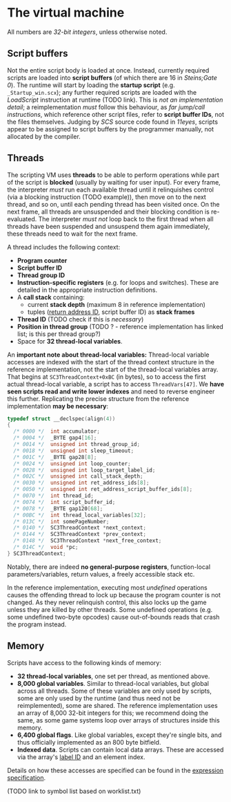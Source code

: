 # The virtual machine

All numbers are *32-bit integers*, unless otherwise noted.

## Script buffers

Not the entire script body is loaded at once. Instead, currently required scripts are loaded into **script buffers** (of which there are 16 in *Steins;Gate 0*). The runtime will start by loading the **startup script** (e.g. `_Startup_win.scx`); any further required scripts are loaded with the *LoadScript* instruction at runtime (TODO link). This is *not an implementation detail*; a reimplementation *must* follow this behaviour, as *far jump/call instructions*, which reference other script files, refer to **script buffer IDs**, not the files themselves. Judging by *SCS* source code found in *11eyes*, scripts appear to be assigned to script buffers by the programmer manually, not allocated by the compiler.

## Threads

The scripting VM uses **threads** to be able to perform operations while part of the script is **blocked** (usually by waiting for user input). For every frame, the interpreter *must* run each available thread until it relinquishes control (via a blocking instruction (TODO example)), then move on to the next thread, and so on, until each pending thread has been visited once. On the next frame, all threads are unsuspended and their blocking condition is re-evaluated. The interpreter *must not* loop back to the first thread when all threads have been suspended and unsuspend them again immediately, these threads need to wait for the next frame.

A thread includes the following context:

* **Program counter**
* **Script buffer ID**
* **Thread group ID**
* **Instruction-specific registers** (e.g. for loops and switches). These are detailed in the appropriate instruction definitions.
* A **call stack** containing:
  * current **stack depth** (maximum 8 in reference implementation)
  * tuples ([return address ID](/scripting/scx_file_format.md), script buffer ID) as **stack frames**
* **Thread ID** (TODO check if this is *necessary*)
* **Position in thread group** (TODO ? - reference implementation has linked list; is this per thread group?)
* Space for **32 thread-local variables**.

An **important note about thread-local variables:** Thread-local variable accesses are indexed with the start of the thread context structure in the reference implementation, not the start of the thread-local variables array. That begins at `SC3ThreadContext+0xBC` (in bytes), so to access the first actual thread-local variable, a script has to access `ThreadVars[47]`. We **have seen scripts read and write lower indexes** and need to reverse engineer this further. Replicating the precise structure from the reference implementation **may be necessary**:

```C
typedef struct __declspec(align(4))
{
  /* 0000 */  int accumulator;
  /* 0004 */  _BYTE gap4[16];
  /* 0014 */  unsigned int thread_group_id;
  /* 0018 */  unsigned int sleep_timeout;
  /* 001C */  _BYTE gap28[8];
  /* 0024 */  unsigned int loop_counter;
  /* 0028 */  unsigned int loop_target_label_id;
  /* 002C */  unsigned int call_stack_depth;
  /* 0030 */  unsigned int ret_address_ids[8];
  /* 0050 */  unsigned int ret_address_script_buffer_ids[8];
  /* 0070 */  int thread_id;
  /* 0074 */  int script_buffer_id;
  /* 0078 */  _BYTE gap120[68];
  /* 00BC */  int thread_local_variables[32];
  /* 013C */  int somePageNumber;
  /* 0140 */  SC3ThreadContext *next_context;
  /* 0144 */  SC3ThreadContext *prev_context;
  /* 0148 */  SC3ThreadContext *next_free_context;
  /* 014C */  void *pc;
} SC3ThreadContext;
```

Notably, there are indeed **no general-purpose registers**, function-local parameters/variables, return values, a freely accessible stack etc.

In the reference implementation, executing most *undefined* operations causes the offending thread to lock up because the program counter is not changed. As they never relinquish control, this also locks up the game unless they are killed by other threads. Some undefined operations (e.g. some undefined two-byte opcodes) cause out-of-bounds reads that crash the program instead.

## Memory

Scripts have access to the following kinds of memory:

* **32 thread-local variables**, one set per thread, as mentioned above.
* **8,000 global variables**. Similar to thread-local variables, but global across all threads. Some of these variables are only used by scripts, some are only used by the runtime (and thus need not be reimplemented), some are shared. The reference implementation uses an array of 8,000 32-bit integers for this; we recommend doing the same, as some game systems loop over arrays of structures inside this memory.
* **6,400 global flags**. Like global variables, except they're single bits, and thus officially implemented as an 800 byte bitfield.
* **Indexed data**. Scripts can contain local data arrays. These are accessed via the array's [label ID](/scripting/scx_file_format.md) and an element index.

Details on how these accesses are specified can be found in the [expression specification](/scripting/expressions.md).

(TODO link to symbol list based on worklist.txt)